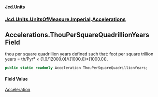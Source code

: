 #### [Jcd.Units](index.md 'index')

### [Jcd.Units.UnitsOfMeasure.Imperial](Jcd.Units.UnitsOfMeasure.Imperial.md 'Jcd.Units.UnitsOfMeasure.Imperial').[Accelerations](Accelerations.md 'Jcd.Units.UnitsOfMeasure.Imperial.Accelerations')

## Accelerations.ThouPerSquareQuadrillionYears Field

thou per square quadrillion years defined such that: foot per square trillion years = th/Pyr² ×
(1.0/12000.0)/((1000.0)*(1000.0)).

```csharp
public static readonly Acceleration ThouPerSquareQuadrillionYears;
```

#### Field Value

[Acceleration](Acceleration.md 'Jcd.Units.UnitTypes.Acceleration')